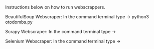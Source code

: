 Instructions below on how to run webscrappers.

BeautifulSoup Webscraper:
In the command terminal type ->   python3 otodombs.py


Scrapy Webscraper:
In the command terminal type ->   


Selenium Webscraper:
In the command terminal type ->   

